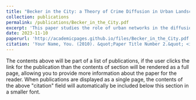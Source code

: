 ```yaml
---
title: "Becker in the City: a Theory of Crime Diffusion in Urban Landscapes"
collection: publications
permalink: /publications/Becker_in_the_City.pdf
excerpt: 'This paper studies the role of urban networks in the diffusion of crime across neighborhoods from a Beckerian perspective. We offer two contributions. First, we discipline the interaction between local (i.e. within neighborhood) and global (between neighborhoods) features of a city that may lead an idiosyncratic spike in the crime activity within some neighborhood to propagate across the city.  We derive a theorem to show that the role of network is ambiguous: contagion is pinned down to the interconnectivity between two sets of neighborhood, ``vulnerable'' and ``trigger'' neighborhoods, and their socio-demographic properties. Depending on the connectivity between these two sets, urban networks can either amplify or dilute localized shocks. Therefore, we contend that strategies exclusively targeting vulnerable neighborhoods are not necessarily the most effective ones. Second, we use our theory to study crime diffusion in the London Metropolitan Area (UK). To do so, we calibrate our model on a very granular dataset comprising all crime events recorded in the London Metropolitan Area  in years 2019-2022 together with a battery of granular socio-demographic indicators.'
date: 2023-11-10
paperurl: 'http://academicpages.github.io/files/Becker_in_the_City.pdf'
citation: 'Your Name, You. (2010). &quot;Paper Title Number 2.&quot; <i>Journal 1</i>. 1(2).'
---
```


The contents above will be part of a list of publications, if the user clicks the link for the publication than the contents of section will be rendered as a full page, allowing you to provide more information about the paper for the reader. When publications are displayed as a single page, the contents of the above "citation" field will automatically be included below this section in a smaller font.
